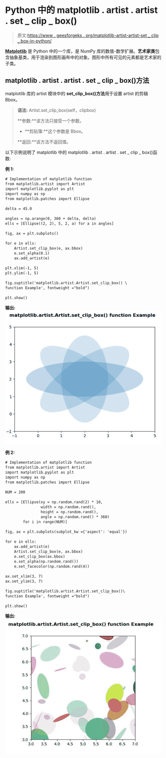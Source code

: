 # Python 中的 matplotlib . artist . artist . set _ clip _ box()

> 原文:[https://www . geesforgeks . org/matplotlib-artist-artist-set _ clip _ box-in-python/](https://www.geeksforgeeks.org/matplotlib-artist-artist-set_clip_box-in-python/)

**[Matplotlib](https://www.geeksforgeeks.org/python-introduction-matplotlib/)** 是 Python 中的一个库，是 NumPy 库的数值-数学扩展。**艺术家类**包含抽象基类，用于渲染到图形画布中的对象。图形中所有可见的元素都是艺术家的子类。

## matplotlib . artist . artist . set _ clip _ box()方法

matplotlib 库的 artist 模块中的 **set_clip_box()方法**用于设置 artist 的剪辑 Bbox。

> **语法:** Artist.set_clip_box(self，clipbox)
> 
> **参数:**该方法只接受一个参数。
> 
> *   **剪贴簿:**这个参数是 Bbox。
> 
> **返回:**该方法不返回值。

以下示例说明了 matplotlib 中的 matplotlib . artist . artist . set _ clip _ box()函数:

**例 1:**

```
# Implementation of matplotlib function
from matplotlib.artist import Artist
import matplotlib.pyplot as plt 
import numpy as np 
from matplotlib.patches import Ellipse 

delta = 45.0

angles = np.arange(0, 360 + delta, delta) 
ells = [Ellipse((2, 2), 5, 2, a) for a in angles] 

fig, ax = plt.subplots() 

for e in ells: 
    Artist.set_clip_box(e, ax.bbox) 
    e.set_alpha(0.1) 
    ax.add_artist(e) 

plt.xlim(-1, 5) 
plt.ylim(-1, 5) 

fig.suptitle('matplotlib.artist.Artist.set_clip_box() \
function Example', fontweight ="bold") 

plt.show()
```

**输出:**
![](img/9eb2a9b657b04f9f054e93952dbffa26.png)

**例 2:**

```
# Implementation of matplotlib function
from matplotlib.artist import Artist
import matplotlib.pyplot as plt 
import numpy as np 
from matplotlib.patches import Ellipse 

NUM = 200

ells = [Ellipse(xy = np.random.rand(2) * 10, 
                width = np.random.rand(),  
                height = np.random.rand(), 
                angle = np.random.rand() * 360) 
        for i in range(NUM)] 

fig, ax = plt.subplots(subplot_kw ={'aspect': 'equal'}) 

for e in ells: 
    ax.add_artist(e)
    Artist.set_clip_box(e, ax.bbox) 
    e.set_clip_box(ax.bbox) 
    e.set_alpha(np.random.rand()) 
    e.set_facecolor(np.random.rand(4)) 

ax.set_xlim(3, 7) 
ax.set_ylim(3, 7) 

fig.suptitle('matplotlib.artist.Artist.set_clip_box()\
function Example', fontweight ="bold") 

plt.show()
```

**输出:**
![](img/0791711826db8acf8af096f8ed631249.png)